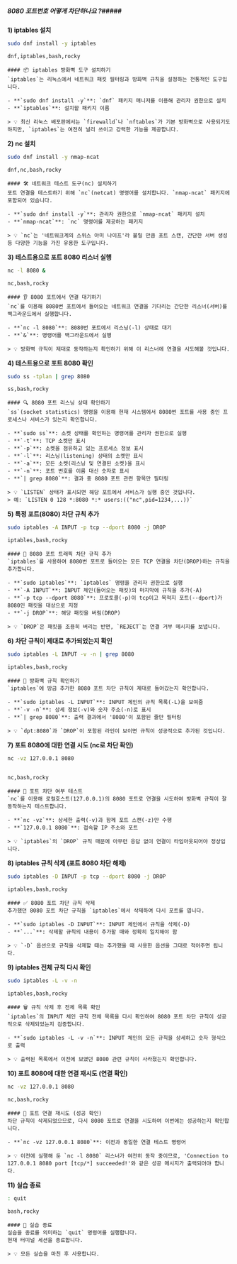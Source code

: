 ##### 8080 포트번호 어떻게 차단하나요 ?#####

**1) iptables 설치**

```bash
sudo dnf install -y iptables
```

```tech
dnf,iptables,bash,rocky
```

```desc
#### 📦 iptables 방화벽 도구 설치하기
`iptables`는 리눅스에서 네트워크 패킷 필터링과 방화벽 규칙을 설정하는 전통적인 도구입니다.

- **`sudo dnf install -y`**: `dnf` 패키지 매니저를 이용해 관리자 권한으로 설치
- **`iptables`**: 설치할 패키지 이름

> 💡 최신 리눅스 배포판에서는 `firewalld`나 `nftables`가 기본 방화벽으로 사용되기도 하지만, `iptables`는 여전히 널리 쓰이고 강력한 기능을 제공합니다.
```

**2) nc 설치**

```bash
sudo dnf install -y nmap-ncat
```

```tech
dnf,nc,bash,rocky
```

```desc
#### 🛠 네트워크 테스트 도구(nc) 설치하기
포트 연결을 테스트하기 위해 `nc`(netcat) 명령어를 설치합니다. `nmap-ncat` 패키지에 포함되어 있습니다.

- **`sudo dnf install -y`**: 관리자 권한으로 `nmap-ncat` 패키지 설치
- **`nmap-ncat`**: `nc` 명령어를 제공하는 패키지

> 💡 `nc`는 '네트워크계의 스위스 아미 나이프'라 불릴 만큼 포트 스캔, 간단한 서버 생성 등 다양한 기능을 가진 유용한 도구입니다.
```

**3) 테스트용으로 포트 8080 리스너 실행**

```bash
nc -l 8080 &
```

```tech
nc,bash,rocky
```

```desc
#### 👂 8080 포트에서 연결 대기하기
`nc`를 이용해 8080번 포트에서 들어오는 네트워크 연결을 기다리는 간단한 리스너(서버)를 백그라운드에서 실행합니다.

- **`nc -l 8080`**: 8080번 포트에서 리스닝(-l) 상태로 대기
- **`&`**: 명령어를 백그라운드에서 실행

> 💡 방화벽 규칙이 제대로 동작하는지 확인하기 위해 이 리스너에 연결을 시도해볼 것입니다.
```

**4) 테스트용으로 포트 8080 확인**

```bash
sudo ss -tplan | grep 8080
```

```tech
ss,bash,rocky
```

```desc
#### 🔍 8080 포트 리스닝 상태 확인하기
`ss`(socket statistics) 명령을 이용해 현재 시스템에서 8080번 포트를 사용 중인 프로세스나 서비스가 있는지 확인합니다.

- **`sudo ss`**: 소켓 상태를 확인하는 명령어를 관리자 권한으로 실행
- **`-t`**: TCP 소켓만 표시
- **`-p`**: 소켓을 점유하고 있는 프로세스 정보 표시
- **`-l`**: 리스닝(listening) 상태의 소켓만 표시
- **`-a`**: 모든 소켓(리스닝 및 연결된 소켓)을 표시
- **`-n`**: 포트 번호를 이름 대신 숫자로 표시
- **`| grep 8080`**: 결과 중 8080 포트 관련 항목만 필터링

> 💡 `LISTEN` 상태가 표시되면 해당 포트에서 서비스가 실행 중인 것입니다.
> 예: `LISTEN 0 128 *:8080 *:* users:(("nc",pid=1234,...))`
```

**5) 특정 포트(8080) 차단 규칙 추가**

```bash
sudo iptables -A INPUT -p tcp --dport 8080 -j DROP
```

```tech
iptables,bash,rocky
```

```desc
#### 🚫 8080 포트 트래픽 차단 규칙 추가
`iptables`를 사용하여 8080번 포트로 들어오는 모든 TCP 연결을 차단(DROP)하는 규칙을 추가합니다.

- **`sudo iptables`**: `iptables` 명령을 관리자 권한으로 실행
- **`-A INPUT`**: INPUT 체인(들어오는 패킷)의 마지막에 규칙을 추가(-A)
- **`-p tcp --dport 8080`**: 프로토콜(-p)이 tcp이고 목적지 포트(--dport)가 8080인 패킷을 대상으로 지정
- **`-j DROP`**: 해당 패킷을 버림(DROP)

> 💡 `DROP`은 패킷을 조용히 버리는 반면, `REJECT`는 연결 거부 메시지를 보냅니다.
```

**6) 차단 규칙이 제대로 추가되었는지 확인**

```bash
sudo iptables -L INPUT -v -n | grep 8080
```

```tech
iptables,bash,rocky
```

```desc
#### 📜 방화벽 규칙 확인하기
`iptables`에 방금 추가한 8080 포트 차단 규칙이 제대로 들어갔는지 확인합니다.

- **`sudo iptables -L INPUT`**: INPUT 체인의 규칙 목록(-L)을 보여줌
- **`-v -n`**: 상세 정보(-v)와 숫자 주소(-n)로 표시
- **`| grep 8080`**: 출력 결과에서 '8080'이 포함된 줄만 필터링

> 💡 `dpt:8080`과 `DROP`이 포함된 라인이 보이면 규칙이 성공적으로 추가된 것입니다.
```

**7) 포트 8080에 대한 연결 시도 (nc로 차단 확인)**

```bash
nc -vz 127.0.0.1 8080
```
```no-err-check
```

```tech
nc,bash,rocky
```

```desc
#### 🔗 포트 차단 여부 테스트
`nc`를 이용해 로컬호스트(127.0.0.1)의 8080 포트로 연결을 시도하여 방화벽 규칙이 잘 동작하는지 테스트합니다.

- **`nc -vz`**: 상세한 출력(-v)과 함께 포트 스캔(-z)만 수행
- **`127.0.0.1 8080`**: 접속할 IP 주소와 포트

> 💡 `iptables`의 `DROP` 규칙 때문에 아무런 응답 없이 연결이 타임아웃되어야 정상입니다.
```

**8) iptables 규칙 삭제 (포트 8080 차단 해제)**

```bash
sudo iptables -D INPUT -p tcp --dport 8080 -j DROP
```

```tech
iptables,bash,rocky
```

```desc
#### ✅ 8080 포트 차단 규칙 삭제
추가했던 8080 포트 차단 규칙을 `iptables`에서 삭제하여 다시 포트를 엽니다.

- **`sudo iptables -D INPUT`**: INPUT 체인에서 규칙을 삭제(-D)
- **`...`**: 삭제할 규칙의 내용이 추가할 때와 정확히 일치해야 함

> 💡 `-D` 옵션으로 규칙을 삭제할 때는 추가했을 때 사용한 옵션을 그대로 적어주면 됩니다.
```

**9) iptables 전체 규칙 다시 확인**

```bash
sudo iptables -L -v -n
```

```tech
iptables,bash,rocky
```

```desc
#### 🗑 규칙 삭제 후 전체 목록 확인
`iptables`의 INPUT 체인 규칙 전체 목록을 다시 확인하여 8080 포트 차단 규칙이 성공적으로 삭제되었는지 검증합니다.

- **`sudo iptables -L -v -n`**: INPUT 체인의 모든 규칙을 상세하고 숫자 형식으로 출력

> 💡 출력된 목록에서 이전에 보였던 8080 관련 규칙이 사라졌는지 확인합니다.
```

**10) 포트 8080에 대한 연결 재시도 (연결 확인)**

```bash
nc -vz 127.0.0.1 8080
```

```tech
nc,bash,rocky
```

```desc
#### 🔄 포트 연결 재시도 (성공 확인)
차단 규칙이 삭제되었으므로, 다시 8080 포트로 연결을 시도하여 이번에는 성공하는지 확인합니다.

- **`nc -vz 127.0.0.1 8080`**: 이전과 동일한 연결 테스트 명령어

> 💡 이전에 실행해 둔 `nc -l 8080` 리스너가 여전히 동작 중이므로, 'Connection to 127.0.0.1 8080 port [tcp/*] succeeded!'와 같은 성공 메시지가 출력되어야 합니다.
```

**11) 실습 종료**

```bash
: quit
```

```tech
bash,rocky
```

```desc
#### 👋 실습 종료
실습을 종료를 의미하는 `quit` 명령어를 실행합니다.
현재 터미널 세션을 종료합니다.

> 💡 모든 실습을 마친 후 사용합니다.
```
